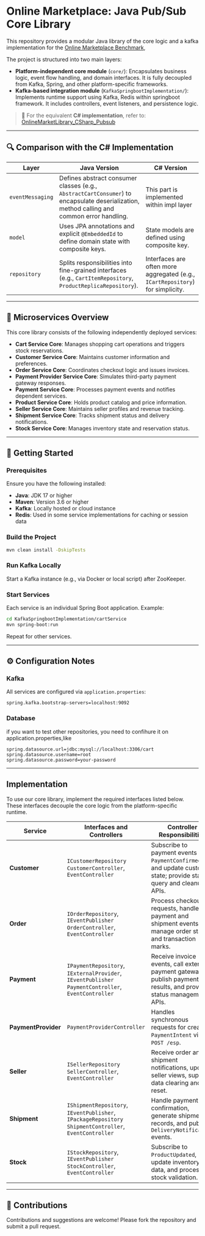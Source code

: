 # Online Marketplace: Java Pub/Sub Core Library

This repository provides a modular Java library of the core logic and a kafka implementation for the [Online Marketplace Benchmark](https://github.com/diku-dk/EventBenchmark),

The project is structured into two main layers:

- **Platform-independent core module** (`core/`): Encapsulates business logic, event flow handling, and domain interfaces. It is fully decoupled from Kafka, Spring, and other platform-specific frameworks.
- **Kafka-based integration module** (`KafkaSpringbootImplementation/`): Implements runtime support using Kafka, Redis within springboot framework. It includes controllers, event listeners, and persistence logic.

> 📎 For the equivalent **C# implementation**, refer to: [OnlineMarketLibrary_CSharp_Pubsub](https://github.com/Qiming-zhang-rondo/OnlineMarketLibrary_CSharp_Pubsub)

---

## 🔍 Comparison with the C# Implementation

| Layer            | Java Version                                                                 | C# Version                                                                 |
|------------------|--------------------------------------------------------------------------------|----------------------------------------------------------------------------|
| `eventMessaging` | Defines abstract consumer classes (e.g., `AbstractCartConsumer`) to encapsulate deserialization, method calling and common error handling. | This part is implemented within impl layer |
| `model`          | Uses JPA annotations and explicit `@EmbeddedId` to define domain state with composite keys. | State models are defined using composite key. |
| `repository`     | Splits responsibilities into fine-grained interfaces (e.g., `CartItemRepository`, `ProductReplicaRepository`). | Interfaces are often more aggregated (e.g., `ICartRepository`) for simplicity. |

---

## 🧩 Microservices Overview

This core library consists of the following independently deployed services:

- **Cart Service Core**: Manages shopping cart operations and triggers stock reservations.
- **Customer Service Core**: Maintains customer information and preferences.
- **Order Service Core**: Coordinates checkout logic and issues invoices.
- **Payment Provider Service Core**: Simulates third-party payment gateway responses.
- **Payment Service Core**: Processes payment events and notifies dependent services.
- **Product Service Core**: Holds product catalog and price information.
- **Seller Service Core**: Maintains seller profiles and revenue tracking.
- **Shipment Service Core**: Tracks shipment status and delivery notifications.
- **Stock Service Core**: Manages inventory state and reservation status.

---

## 🚀 Getting Started

### Prerequisites

Ensure you have the following installed:

- **Java**: JDK 17 or higher
- **Maven**: Version 3.6 or higher
- **Kafka**: Locally hosted or cloud instance
- **Redis**: Used in some service implementations for caching or session data

### Build the Project

```bash
mvn clean install -DskipTests
```

### Run Kafka Locally

Start a Kafka instance (e.g., via Docker or local script) after ZooKeeper.

### Start Services

Each service is an individual Spring Boot application. Example:

```bash
cd KafkaSpringbootImplementation/cartService
mvn spring-boot:run
```

Repeat for other services.

---

## ⚙️ Configuration Notes

### Kafka

All services are configured via `application.properties`:

```properties
spring.kafka.bootstrap-servers=localhost:9092
```

### Database

if you want to test other repositories, you need to confihure it on application.properties,like 

```properties
spring.datasource.url=jdbc:mysql://localhost:3306/cart
spring.datasource.username=root
spring.datasource.password=your-password
```

---

## Implementation
To use our core library, implement the required interfaces listed below. These interfaces decouple the core logic from the platform-specific runtime.


| **Service**       | **Interfaces and Controllers**                                                                                   | **Controller Responsibilities**                                                                                                      |
|-------------------|------------------------------------------------------------------------------------------------------------------|---------------------------------------------------------------------------------------------------------------------------------------|
| **Customer**       | `ICustomerRepository`<br>`CustomerController`, `EventController`                                                 | Subscribe to payment events (e.g., `PaymentConfirmed`) and update customer state; provide state query and cleanup APIs.             |
| **Order**          | `IOrderRepository`, `IEventPublisher`<br>`OrderController`, `EventController`                                    | Process checkout requests, handle payment and shipment events, manage order state and transaction marks.                            |
| **Payment**        | `IPaymentRepository`, `IExternalProvider`, `IEventPublisher`<br>`PaymentController`, `EventController`           | Receive invoice events, call external payment gateways, publish payment results, and provide status management APIs.                |
| **PaymentProvider**| `PaymentProviderController`                                                                                      | Handles synchronous requests for creating `PaymentIntent` via `POST /esp`.                                                           |
| **Seller**         | `ISellerRepository`<br>`SellerController`, `EventController`                                                     | Receive order and shipment notifications, update seller views, support data clearing and reset.                                     |
| **Shipment**       | `IShipmentRepository`, `IEventPublisher`, `IPackageRepository`<br>`ShipmentController`, `EventController`        | Handle payment confirmation, generate shipment records, and publish `DeliveryNotification` events.                                  |
| **Stock**          | `IStockRepository`, `IEventPublisher`<br>`StockController`, `EventController`                                    | Subscribe to `ProductUpdated`, update inventory data, and process stock validation.                                                 |


---

## 🤝 Contributions

Contributions and suggestions are welcome! Please fork the repository and submit a pull request.

